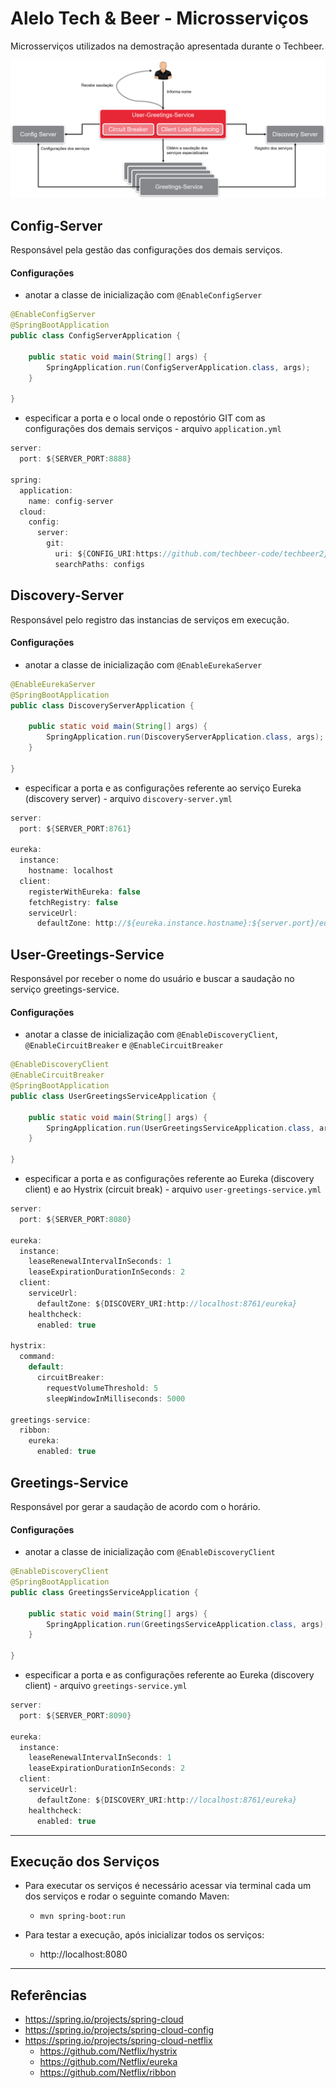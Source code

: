 # Alelo Tech & Beer - Microsserviços

Microsserviços utilizados na demostração apresentada durante o Techbeer.

<div align="center">
    <img src="/microservicos.png" /> 
</div>

## Config-Server
Responsável pela gestão das configurações dos demais serviços.

#### Configurações
- anotar a classe de inicialização com `@EnableConfigServer`
```java
@EnableConfigServer
@SpringBootApplication
public class ConfigServerApplication {

	public static void main(String[] args) {
		SpringApplication.run(ConfigServerApplication.class, args);
	}

}
```
- especificar a porta e o local onde o repostório GIT com as configurações dos demais serviços - arquivo `application.yml` 
```java
server:
  port: ${SERVER_PORT:8888}

spring:  
  application:
    name: config-server
  cloud:    
    config:      
      server:
        git:
          uri: ${CONFIG_URI:https://github.com/techbeer-code/techbeer2}
          searchPaths: configs
```

## Discovery-Server
Responsável pelo registro das instancias de serviços em execução.

#### Configurações
- anotar a classe de inicialização com `@EnableEurekaServer`
```java
@EnableEurekaServer
@SpringBootApplication
public class DiscoveryServerApplication {

	public static void main(String[] args) {
		SpringApplication.run(DiscoveryServerApplication.class, args);
	}

}
```

- especificar a porta e as configurações referente ao serviço Eureka (discovery server) - arquivo `discovery-server.yml` 
```java
server:
  port: ${SERVER_PORT:8761}

eureka:
  instance:
    hostname: localhost
  client:
    registerWithEureka: false
    fetchRegistry: false
    serviceUrl:
      defaultZone: http://${eureka.instance.hostname}:${server.port}/eureka/
```

## User-Greetings-Service
Responsável por receber o nome do usuário e buscar a saudação no serviço greetings-service.

#### Configurações
- anotar a classe de inicialização com `@EnableDiscoveryClient`, `@EnableCircuitBreaker` e `@EnableCircuitBreaker`
```java
@EnableDiscoveryClient
@EnableCircuitBreaker
@SpringBootApplication
public class UserGreetingsServiceApplication {

	public static void main(String[] args) {
		SpringApplication.run(UserGreetingsServiceApplication.class, args);
	}

}
```

- especificar a porta e as configurações referente ao Eureka (discovery client) e ao Hystrix (circuit break) - arquivo `user-greetings-service.yml` 
```java
server:
  port: ${SERVER_PORT:8080}

eureka:
  instance:
    leaseRenewalIntervalInSeconds: 1
    leaseExpirationDurationInSeconds: 2
  client:
    serviceUrl:
      defaultZone: ${DISCOVERY_URI:http://localhost:8761/eureka}
    healthcheck:
      enabled: true

hystrix:
  command:
    default:
      circuitBreaker:
        requestVolumeThreshold: 5
        sleepWindowInMilliseconds: 5000

greetings-service:
  ribbon:
    eureka:
      enabled: true
```

## Greetings-Service
Responsável por gerar a saudação de acordo com o horário.

#### Configurações
- anotar a classe de inicialização com `@EnableDiscoveryClient`
```java
@EnableDiscoveryClient
@SpringBootApplication
public class GreetingsServiceApplication {

	public static void main(String[] args) {
		SpringApplication.run(GreetingsServiceApplication.class, args);
	}

}
```
- especificar a porta e as configurações referente ao Eureka (discovery client) - arquivo `greetings-service.yml` 
```java
server:
  port: ${SERVER_PORT:8090}

eureka:
  instance:
    leaseRenewalIntervalInSeconds: 1
    leaseExpirationDurationInSeconds: 2
  client:
    serviceUrl:
      defaultZone: ${DISCOVERY_URI:http://localhost:8761/eureka}
    healthcheck:
      enabled: true

```
---

## Execução dos Serviços

- Para executar os serviços é necessário acessar via terminal cada um dos serviços e rodar o seguinte comando Maven:
  - `mvn spring-boot:run`
  
- Para testar a execução, após inicializar todos os serviços:
  - http://localhost:8080

---

## Referências
- https://spring.io/projects/spring-cloud
- https://spring.io/projects/spring-cloud-config
- https://spring.io/projects/spring-cloud-netflix
  - https://github.com/Netflix/hystrix
  - https://github.com/Netflix/eureka
  - https://github.com/Netflix/ribbon
